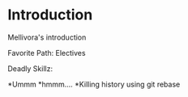 Introduction
============

Mellivora's introduction

Favorite Path: Electives

Deadly Skillz: 

*Ummm
*hmmm....
*Killing history using git rebase